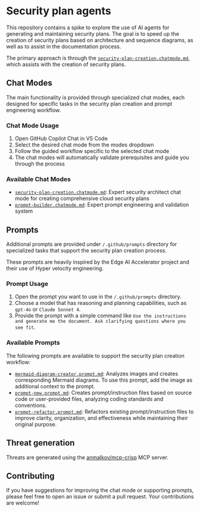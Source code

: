 # Security plan agents

This repository contains a spike to explore the use of AI agents for generating and maintaining security plans. The goal is to speed up the creation of security plans based on architecture and sequence diagrams, as well as to assist in the documentation process.

The primary approach is through the [`security-plan-creation.chatmode.md`](./.github/chatmodes/security-plan-creation.chatmode.md), which assists with the creation of security plans.

## Chat Modes

The main functionality is provided through specialized chat modes, each designed for specific tasks in the security plan creation and prompt engineering workflow.

### Chat Mode Usage

1. Open GitHub Copilot Chat in VS Code
2. Select the desired chat mode from the modes dropdown
3. Follow the guided workflow specific to the selected chat mode
4. The chat modes will automatically validate prerequisites and guide you through the process

### Available Chat Modes

- [`security-plan-creation.chatmode.md`](./.github/chatmodes/security-plan-creation.chatmode.md): Expert security architect chat mode for creating comprehensive cloud security plans
- [`prompt-builder.chatmode.md`](./.github/chatmodes/prompt-builder.chatmode.md): Expert prompt engineering and validation system

## Prompts

Additional prompts are provided under `/.github/prompts` directory for specialized tasks that support the security plan creation process.

These prompts are heavily inspired by the Edge AI Accelerator project and their use of Hyper velocity engineering.

### Prompt Usage

1. Open the prompt you want to use in the `/.github/prompts` directory.
2. Choose a model that has reasoning and planning capabilities, such as `gpt-4o` or `Claude Sonnet 4`.
3. Provide the prompt with a simple command like `Use the instructions and generate me the document. Ask clarifying questions where you see fit`.

### Available Prompts

The following prompts are available to support the security plan creation workflow:

- [`mermaid-diagram-creator.prompt.md`](./.github/prompts/mermaid-diagram-creator.prompt.md): Analyzes images and creates corresponding Mermaid diagrams. To use this prompt, add the image as additional context to the prompt.
- [`prompt-new.prompt.md`](./.github/prompts/prompt-new.prompt.md): Creates prompt/instruction files based on source code or user-provided files, analyzing coding standards and conventions.
- [`prompt-refactor.prompt.md`](./.github/prompts/prompt-refactor.prompt.md): Refactors existing prompt/instruction files to improve clarity, organization, and effectiveness while maintaining their original purpose.

## Threat generation

Threats are generated using the [anmalkov/mcp-crisp](https://hub.docker.com/r/anmalkov/mcp-crisp) MCP server.

## Contributing

If you have suggestions for improving the chat mode or supporting prompts, please feel free to open an issue or submit a pull request. Your contributions are welcome!
